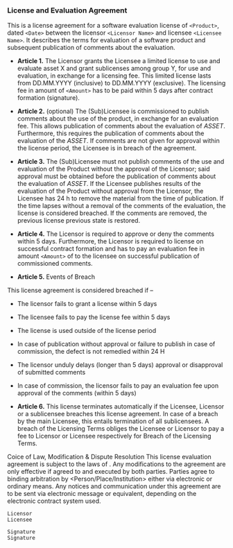 ### License and Evaluation Agreement
This is a license agreement for a software evaluation license of `<Product>`, dated `<Date>` between the licensor `<Licensor Name>` and licensee `<Licensee Name>`. It describes the terms for evaluation of a software product and subsequent publication of comments about the evaluation.


* __Article 1.__	The Licensor grants the Licensee a limited license to use and evaluate asset X and grant sublicenses among group Y, for use and evaluation, in exchange for a licensing fee. This limited license lasts from DD.MM.YYYY (inclusive) to DD.MM.YYYY (exclusive). The licensing fee in amount of `<Amount>` has to be paid within 5 days after contract formation (signature).

* __Article 2.__	(optional) The (Sub)Licensee is commissioned to publish comments about the use of the product, in exchange for an evaluation fee. This allows publication of comments about the evaluation of *ASSET*. Furthermore, this requires the publication of comments about the evaluation of the *ASSET*. If comments are not given for approval within the license period, the Licensee is in breach of the agreement.

* __Article 3.__	The (Sub)Licensee must not publish comments of the use and evaluation of the Product without the approval of the Licensor; said approval must be obtained before the publication of comments about the evaluation of *ASSET*. If the Licensee publishes results of the evaluation of the Product without approval from the Licensor, the Licensee has 24 h to remove the material from the time of publication. If the time lapses without a removal of the comments of the evaluation, the license is considered breached. If the comments are removed, the previous license previous state is restored.

* __Article 4.__	The Licensor is required to approve or deny the comments within 5 days. Furthermore, the Licensor is required to license on successful contract formation and has to pay an evaluation fee in amount `<Amount>` of to the licensee on successful publication of commissioned comments.

* __Article 5.__	Events of Breach

This license agreement is considered breached if – 
* The licensor fails to grant a license within 5 days
* The licensee fails to pay the license fee within 5 days
* The license is used outside of the license period
* In case of publication without approval or failure to publish in case of commission, the defect is not remedied within 24 H
* The licensor unduly delays (longer than 5 days) approval or disapproval of submitted comments
* In case of commission, the licensor fails to pay an evaluation fee upon approval of the comments (within 5 days)

* __Article 6.__	This license terminates automatically if the Licensee, Licensor or a sublicensee breaches this license agreement. In case of a breach by the main Licensee, this entails termination of all sublicensees. A breach of the Licensing Terms obliges the Licensee  or Licensor to pay a fee to Licensor or Licensee respectively for Breach of the Licensing Terms.


Coice of Law, Modification & Dispute Resolution
This license evaluation agreement is subject to the laws of <Place>. Any modifications to the agreement are only effective if agreed to and executed by both parties. Parties agree to binding arbitration by <Person/Place/Institution> either via electronic or ordinary means. Any notices and communication under this agreement are to be sent via electronic message or equivalent, depending on the electronic contract system used.
	

`Licensor                                                                                                     Licensee`




`Signature                                                                                                   Signature`
